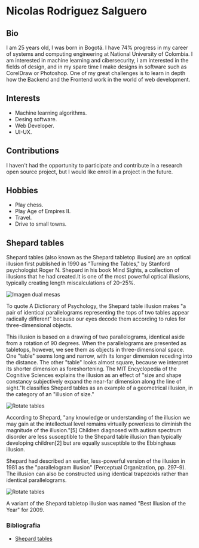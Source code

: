 # Nicolas Rodriguez Salguero

## Bio
I am 25 years old, I was born in Bogotá. I have 74% progress in my career of systems and computing engineering at National University of Colombia. I am interested in machine learning and cibersecurity, i am interested in the fields of design, and in my spare time I make designs in software such as CorelDraw or Photoshop. 
One of my great challenges is to learn in depth how the Backend and the Frontend work in the world of web development.

## Interests
- Machine learning algorithms.
- Desing software.
- Web Developer.
- UI-UX.

## Contributions

I haven't had the opportunity to participate and contribute in a research open source project, but I would like enroll in a project in the future.

## Hobbies
- Play chess.
- Play Age of Empires II.
- Travel.
- Drive to small towns.

## Shepard tables

Shepard tables (also known as the Shepard tabletop illusion) are an optical illusion first published in 1990 as "Turning the Tables," by Stanford psychologist Roger N. Shepard in his book Mind Sights, a collection of illusions that he had created.It is one of the most powerful optical illusions, typically creating length miscalculations of 20–25%.

![Imagen dual mesas](../sketches/ImagenesIntegrantes/NicolasRodriguez/Shepard.jpg)

To quote A Dictionary of Psychology, the Shepard table illusion makes "a pair of identical parallelograms representing the tops of two tables appear radically different" because our eyes decode them according to rules for three-dimensional objects.

This illusion is based on a drawing of two parallelograms, identical aside from a rotation of 90 degrees. When the parallelograms are presented as tabletops, however, we see them as objects in three-dimensional space. One "table" seems long and narrow, with its longer dimension receding into the distance. The other "table" looks almost square, because we interpret its shorter dimension as foreshortening. The MIT Encyclopedia of the Cognitive Sciences explains the illusion as an effect of "size and shape constancy subjectively expand the near-far dimension along the line of sight."It classifies Shepard tables as an example of a geometrical illusion, in the category of an "illusion of size."


![Rotate tables](../sketches/ImagenesIntegrantes/NicolasRodriguez/giftmesas.gif)


According to Shepard, "any knowledge or understanding of the illusion we may gain at the intellectual level remains virtually powerless to diminish the magnitude of the illusion."[5] Children diagnosed with autism spectrum disorder are less susceptible to the Shepard table illusion than typically developing children[2] but are equally susceptible to the Ebbinghaus illusion.

Shepard had described an earlier, less-powerful version of the illusion in 1981 as the "parallelogram illusion" (Perceptual Organization, pp. 297–9). The illusion can also be constructed using identical trapezoids rather than identical parallelograms.

![Rotate tables](../sketches/ImagenesIntegrantes/NicolasRodriguez/Shepard2.png)

A variant of the Shepard tabletop illusion was named "Best Illusion of the Year" for 2009.

### Bibliografia

- [Shepard tables](https://en.wikipedia.org/wiki/Shepard_tables#:~:text=Shepard%20tables%20)   